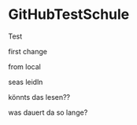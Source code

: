 # GitHubTestSchule
Test

first change

from local

seas leidln

könnts das lesen??

was dauert da so lange?